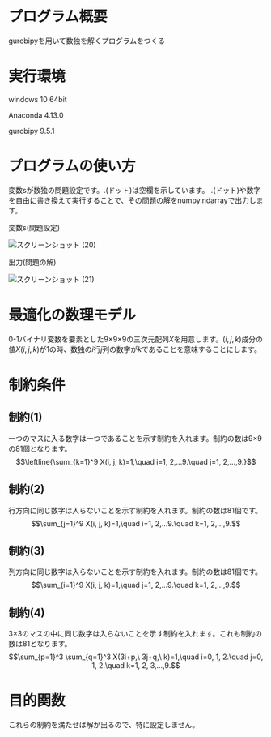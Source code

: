 # プログラム概要
gurobipyを用いて数独を解くプログラムをつくる

# 実行環境
windows 10 64bit

Anaconda 4.13.0

gurobipy 9.5.1

# プログラムの使い方
変数sが数独の問題設定です。.(ドット)は空欄を示しています。
.(ドット)や数字を自由に書き換えて実行することで、その問題の解をnumpy.ndarrayで出力します。

変数s(問題設定)

![スクリーンショット (20)](https://user-images.githubusercontent.com/108399244/176651104-b50c96be-b961-4279-aec9-89d8e27dbca4.png)

出力(問題の解)

![スクリーンショット (21)](https://user-images.githubusercontent.com/108399244/176651580-d5258da3-4cb2-463b-8f73-86123d3a77dd.png)

# 最適化の数理モデル
0-1バイナリ変数を要素とした9×9×9の三次元配列$X$を用意します。${(i, j, k)}$成分の値${X(i, j, k)}$が1の時、数独の$i$行$j$列の数字が$k$であることを意味することにします。

# 制約条件
## 制約(1)
一つのマスに入る数字は一つであることを示す制約を入れます。制約の数は9×9の81個となります。
$$\leftline{\sum_{k=1}^9 X(i, j, k)=1,\quad i=1, 2,...9.\quad j=1, 2,...,9.}$$

## 制約(2)
行方向に同じ数字は入らないことを示す制約を入れます。制約の数は81個です。
$$\sum_{j=1}^9 X(i, j, k)=1,\quad i=1, 2,...9.\quad k=1, 2,...,9.$$

## 制約(3)
列方向に同じ数字は入らないことを示す制約を入れます。制約の数は81個です。
$$\sum_{i=1}^9 X(i, j, k)=1,\quad j=1, 2,...9.\quad k=1, 2,...,9.$$

## 制約(4)
3×3のマスの中に同じ数字は入らないことを示す制約を入れます。これも制約の数は81となります。
$$\sum_{p=1}^3 \sum_{q=1}^3 X(3i+p,\ 3j+q,\ k)=1,\quad i=0, 1, 2.\quad j=0, 1, 2.\quad k=1, 2, 3,...,9.$$

# 目的関数
これらの制約を満たせば解が出るので、特に設定しません。
